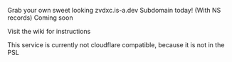 Grab your own sweet looking zvdxc.is-a.dev Subdomain today!
(With NS records)
Coming soon

Visit the wiki for instructions

This service is currently not cloudflare compatible, because it is not in the PSL
